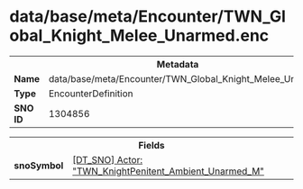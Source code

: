 <h1>data/base/meta/Encounter/TWN_Global_Knight_Melee_Unarmed.enc</h1><table><tr><th colspan="100%">Metadata</th></tr><tr><td><b>Name</b></td><td>data/base/meta/Encounter/TWN_Global_Knight_Melee_Unarmed.enc</td></tr><tr><td><b>Type</b></td><td>EncounterDefinition</td></tr><tr><td><b>SNO ID</b></td><td>1304856</td></tr></table>

<table><tr><th colspan="100%">Fields</th></tr><tr><td><b>snoSymbol</b></td><td><a href="..\Actor\TWN_KnightPenitent_Ambient_Unarmed_M.acr">[DT_SNO] Actor: "TWN_KnightPenitent_Ambient_Unarmed_M"</a></td></tr></table>

